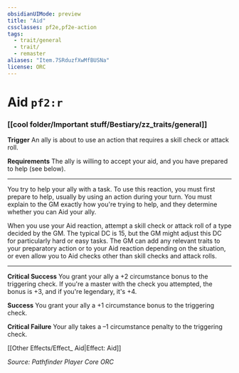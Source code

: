 ```yaml
---
obsidianUIMode: preview
title: "Aid"
cssclasses: pf2e,pf2e-action
tags:
  - trait/general
  - trait/
  - remaster
aliases: "Item.7SRduzfXwMfBUSNa"
license: ORC
---
```

# Aid `pf2:r`

### [[cool folder/Important stuff/Bestiary/zz_traits/general]]






**Trigger** An ally is about to use an action that requires a skill check or attack roll.

**Requirements** The ally is willing to accept your aid, and you have prepared to help (see below).

* * *

You try to help your ally with a task. To use this reaction, you must first prepare to help, usually by using an action during your turn. You must explain to the GM exactly how you're trying to help, and they determine whether you can Aid your ally.

When you use your Aid reaction, attempt a skill check or attack roll of a type decided by the GM. The typical DC is 15, but the GM might adjust this DC for particularly hard or easy tasks. The GM can add any relevant traits to your preparatory action or to your Aid reaction depending on the situation, or even allow you to Aid checks other than skill checks and attack rolls.

* * *

**Critical Success** You grant your ally a +2 circumstance bonus to the triggering check. If you're a master with the check you attempted, the bonus is +3, and if you're legendary, it's +4.

**Success** You grant your ally a +1 circumstance bonus to the triggering check.

**Critical Failure** Your ally takes a –1 circumstance penalty to the triggering check.

[[Other Effects/Effect_ Aid|Effect: Aid]]

*Source: Pathfinder Player Core*
*ORC*